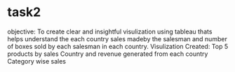 # task2
objective:
To create clear and insightful visulization using tableau thats helps understand the each country sales madeby the salesman and number of boxes sold by each salesman in each country.
Visulization Created:
Top 5 products by sales
Country and revenue generated from each country
Category wise sales
